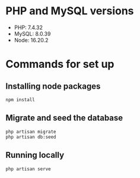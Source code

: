 # PHP and MySQL versions
- PHP: 7.4.32
- MySQL: 8.0.39
- Node: 16.20.2

# Commands for set up

## Installing node packages
```
npm install
```

## Migrate and seed the database
```
php artisan migrate
php artisan db:seed
```

## Running locally
```
php artisan serve
```
